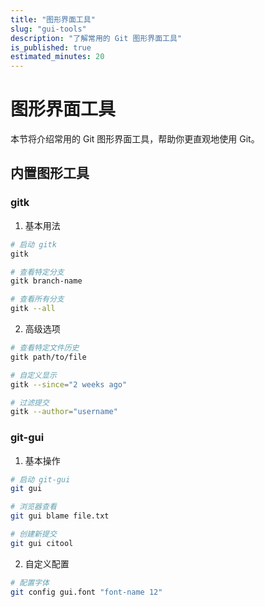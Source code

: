 ```yaml
---
title: "图形界面工具"
slug: "gui-tools"
description: "了解常用的 Git 图形界面工具"
is_published: true
estimated_minutes: 20
---
```


# 图形界面工具

本节将介绍常用的 Git 图形界面工具，帮助你更直观地使用 Git。

## 内置图形工具

### gitk

1. 基本用法
```bash
# 启动 gitk
gitk

# 查看特定分支
gitk branch-name

# 查看所有分支
gitk --all
```

2. 高级选项
```bash
# 查看特定文件历史
gitk path/to/file

# 自定义显示
gitk --since="2 weeks ago"

# 过滤提交
gitk --author="username"
```

### git-gui

1. 基本操作
```bash
# 启动 git-gui
git gui

# 浏览器查看
git gui blame file.txt

# 创建新提交
git gui citool
```

2. 自定义配置
```bash
# 配置字体
git config gui.font "font-name 12"
```